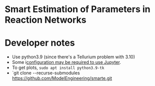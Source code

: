 # Smart Estimation of Parameters in Reaction Networks

# Developer notes
* Use python3.9 (since there's a Tellurium problem with 3.10)
* Some i[configuration may be required to use Jupyter](https://stackoverflow.com/questions/67679019/jupyter-lab-not-opening-on-ubuntu).
* To get plots, ``sudo apt install python3.9-tk``
* `git clone --recurse-submodules https://github.com/ModelEngineering/smarte.git
